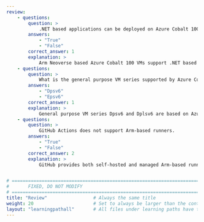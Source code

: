 ```yaml
---
review:
    - questions:
        question: >
            .NET based applications can be deployed on Azure Cobalt 100 Arm-based VMs.
        answers:
            - "True"
            - "False"
        correct_answer: 1                     
        explanation: >
            Arm Neoverse based Azure Cobalt 100 VMs support .NET based applications.
    - questions:
        question: >
            What is the general purpose VM series supported by Azure Cobalt 100 processors?
        answers:
            - "Dpsv6"
            - "Epsv6"
        correct_answer: 1                     
        explanation: >
            General purpose VM series Dpsv6 and Dplsv6 are based on Azure Cobalt 100 processors. Epsv6 series VMs are memory optimized VMs based on Azure Cobalt 100 processors.
    - questions:
        question: >
            GitHub Actions does not support Arm-based runners.
        answers:
            - "True"
            - "False"
        correct_answer: 2                     
        explanation: >
            GitHub provides both self-hosted and managed Arm-based runners for developing cloud native applications natively on Arm.


# ================================================================================
#       FIXED, DO NOT MODIFY
# ================================================================================
title: "Review"                 # Always the same title
weight: 20                      # Set to always be larger than the content in this path
layout: "learningpathall"       # All files under learning paths have this same wrapper
---
```

